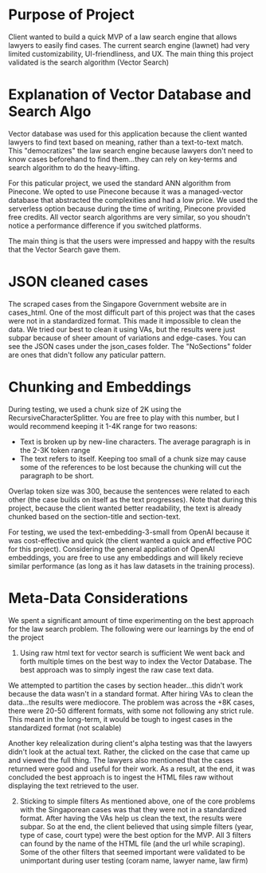 # Purpose of Project
Client wanted to build a quick MVP of a law search engine that allows lawyers to easily find cases. The current search engine (lawnet) had very limited customizability, UI-friendliness, and UX. The main thing this project validated is the search algorithm (Vector Search)


# Explanation of Vector Database and Search Algo
Vector database was used for this application because the client wanted lawyers to find text based on meaning, rather than a text-to-text match. This "democratizes" the law search engine because lawyers don't need to know cases beforehand to find them...they can rely on key-terms and search algorithm to do the heavy-lifting.

For this paticular project, we used the standard ANN algorithm from Pinecone. We opted to use Pinecone because it was a managed-vector database that abstracted the complexities and had a low price. We used the serverless option because during the time of writing, Pinecone provided free credits. All vector search algorithms are very similar, so you shoudn't notice a performance difference if you switched platforms.

The main thing is that the users were impressed and happy with the results that the Vector Search gave them.

# JSON cleaned cases
The scraped cases from the Singapore Government website are in cases_html. One of the most difficult part of this project was that the cases were not in a standardized format. This made it impossible to clean the data. We tried our best to clean it using VAs, but the results were just subpar because of sheer amount of variations and edge-cases. You can see the JSON cases under the json_cases folder. The "NoSections" folder are ones that didn't follow any paticular pattern.

# Chunking and Embeddings
During testing, we used a chunk size of 2K using the RecursiveCharacterSplitter. You are free to play with this number, but I would recommend keeping it 1-4K range for two reasons:
- Text is broken up by new-line characters. The average paragraph is in the 2-3K token range
- The text refers to itself. Keeping too small of a chunk size may cause some of the references to be lost because the chunking will cut the paragraph to be short.

Overlap token size was 300, because the sentences were related to each other (the case builds on itself as the text progresses). Note that during this project, because the client wanted better readability, the text is already chunked based on the section-title and section-text.

For testing, we used the text-embedding-3-small from OpenAI because it was cost-effective and quick (the client wanted a quick and effective POC for this project). Considering the general application of OpenAI embeddings, you are free to use any embeddings and will likely recieve similar performance (as long as it has law datasets in the training process).

# Meta-Data Considerations
We spent a significant amount of time experimenting on the best approach for the law search problem. The following were our learnings by the end of the project

1) Using raw html text for vector search is sufficient
We went back and forth multiple times on the best way to index the Vector Database. The best approach was to simply ingest the raw case text data.

We attempted to partition the cases by section header...this didn't work because the data wasn't in a standard format. After hiring VAs to clean the data...the results were mediocore. The problem was across the +8K cases, there were 20-50 different formats, with some not following any strict rule. This meant in the long-term, it would be tough to ingest cases in the standardized format (not scalable)

Another key relealization during client's alpha testing was that the lawyers didn't look at the actual text. Rather, the clicked on the case that came up and viewed the full thing. The lawyers also mentioned that the cases returned were good and useful for their work. As a result, at the end, it was concluded the best approach is to ingest the HTML files raw without displaying the text retrieved to the user.

2) Sticking to simple filters
As mentioned above, one of the core problems with the Singaporean cases was that they were not in a standardized format. After having the VAs help us clean the text, the results were subpar. So at the end, the client believed that using simple filters (year, type of case, court type) were the best option for the MVP. All 3 filters can found by the name of the HTML file (and the url while scraping). Some of the other filters that seemed important were validated to be unimportant during user testing (coram name, lawyer name, law firm)



